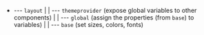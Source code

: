 + --- `layout`
  |
  | --- `themeprovider` (expose global variables to other components)
     |
     | --- `global` (assign the properties (from `base`) to variables)
        |
        | --- `base` (set sizes, colors, fonts)
